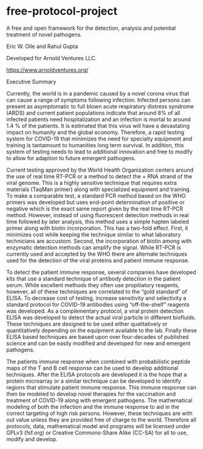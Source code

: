 # free-protocol-project

A free and open framework for the detection, analysis and potential treatment of novel pathogens.

Eric W. Olle and Rahul Gupta

Developed for Arnold Ventures LLC.

https://www.arnoldventures.org/

Executive Summary

Currently, the world is in a pandemic caused by a novel corona virus that can cause a range of symptoms following infection.  Infected persons can present as asymptomatic to full blown acute respiratory distress syndrome (ARDS) and current patient populations indicate that around 8% of all infected patients need hospitalization and an infection is mortal to around 1.4 % of the patients.  It is estimated that this virus will have a devastating impact on humanity and the global economy.  Therefore, a rapid testing system for COVID-19 that minimizes the need for specialty equipment and training is tantamount to humanities long  term survival.  In addition, this system of testing needs to lead to additional innovation and free to modify to allow for adaption to future emergent pathogens.

Current testing approved by the World Health Organization centers around the use of real time RT-PCR or a method to detect the + RNA strand of the viral genome.  This is a highly sensitive technique that requires extra materials (TaqMan primer) along with specialized equipment and training.  To make a comparable test, a standard PCR method based on the WHO primers was developed but uses end-point determination of positive or negative which is the exact same report given by the real time RT-PCR method.  However, instead of using fluorescent detection methods in real time followed by later analysis, this method uses a simple hapten labeled primer along with biotin incorporation.  This has a two-fold effect. First, it minimizes cost while keeping the technique similar to what laboratory technicians are accustom. Second, the incorporation of biotin among with enzymatic detection methods can amplify the signal.  While RT-PCR is currently used and accepted by the WHO there are alternate techniques used for the detection of the viral proteins and patient immune response.

To detect the patient immune response, several companies have developed kits that use a standard technique of antibody detection in the patient serum. While excellent methods they often use propitiatory reagents, however,  all of these techniques are correlated to the “gold standard” of ELISA.  To decrease cost of testing, increase sensitivity and selectivity a standard protocol for COVID-19 antibodies using “off-the-shelf” reagents was developed.  As a complementary protocol, a viral protein detection ELISA was developed to detect the actual viral particle in different biofluids.  These techniques are designed to be used either qualitatively or quantitatively depending on the equipment available to the lab.  Finally these ELISA based techniques are based upon over four-decades of published science and can be easily modified and developed for new and emergent pathogens.

The patients immune response when combined with probabilistic peptide maps of the T and B cell response can be used to develop additional techniques.  After the ELISA protocols are developed it is the hope that a protein microarray or a similar technique can be developed to identify regions that stimulate patient immune response.  This immune response can then be modeled to develop novel therapies for the vaccination and treatment of COVID-19 along with emergent pathogens.  The mathematical modeling of both the infection and the immune response to aid in the correct targeting of high risk persons.  However, these techniques are with out value unless they are provided free of charge to the world.  Therefore all protocols, data, mathematical model and programs will be licensed under GPLv3 (fsf.org) or Creative Commons-Share Alike (CC-SA) for all to use, modify and develop.
